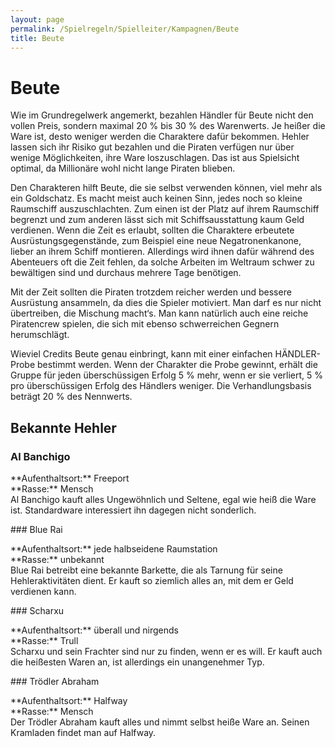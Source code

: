 ```yaml
---
layout: page
permalink: /Spielregeln/Spielleiter/Kampagnen/Beute
title: Beute
---
```


# Beute

Wie im Grundregelwerk angemerkt, bezahlen Händler für Beute nicht den vollen Preis, sondern maximal 20 % bis 30 % des Warenwerts. Je heißer die Ware ist, desto weniger werden die Charaktere dafür bekommen. Hehler lassen sich ihr Risiko gut bezahlen und die Piraten verfügen nur über wenige Möglichkeiten, ihre Ware loszuschlagen. Das ist aus Spielsicht optimal, da Millionäre wohl nicht lange Piraten blieben.

Den Charakteren hilft Beute, die sie selbst verwenden können, viel mehr als ein Goldschatz. Es macht meist auch keinen Sinn, jedes noch so kleine Raumschiff auszuschlachten. Zum einen ist der Platz auf ihrem Raumschiff begrenzt und zum anderen lässt sich mit Schiffsausstattung kaum Geld verdienen. Wenn die Zeit es erlaubt, sollten die Charaktere erbeutete Ausrüstungsgegenstände, zum Beispiel eine neue Negatronenkanone, lieber an ihrem Schiff montieren. Allerdings wird ihnen dafür während des Abenteuers oft die Zeit fehlen, da solche Arbeiten im Weltraum schwer zu bewältigen sind und durchaus mehrere Tage benötigen.

Mit der Zeit sollten die Piraten trotzdem reicher werden und bessere Ausrüstung ansammeln, da dies die Spieler motiviert. Man darf es nur nicht übertreiben, die Mischung macht&lsquo;s. Man kann natürlich auch eine reiche Piratencrew spielen, die sich mit ebenso schwerreichen Gegnern herumschlägt.

Wieviel Credits Beute genau einbringt, kann mit einer einfachen HÄNDLER-Probe bestimmt werden. Wenn der Charakter die Probe gewinnt, erhält die Gruppe für jeden überschüssigen Erfolg 5 % mehr, wenn er sie verliert, 5 % pro überschüssigen Erfolg des Händlers weniger. Die Verhandlungsbasis beträgt 20 % des Nennwerts.

## Bekannte Hehler

### Al Banchigo

<p>**Aufenthaltsort:** Freeport<br/>
**Rasse:** Mensch<br/>
Al Banchigo kauft alles Ungewöhnlich und Seltene, egal wie heiß die Ware ist. Standardware interessiert ihn dagegen nicht sonderlich.</p>
### Blue Rai

<p>**Aufenthaltsort:** jede halbseidene Raumstation<br/>
**Rasse:** unbekannt<br/>
Blue Rai betreibt eine bekannte Barkette, die als Tarnung für seine Hehleraktivitäten dient. Er kauft so ziemlich alles an, mit dem er Geld verdienen kann.</p>
### Scharxu

<p>**Aufenthaltsort:** überall und nirgends<br/>
**Rasse:** Trull<br/>
Scharxu und sein Frachter sind nur zu finden, wenn er es will. Er kauft auch die heißesten Waren an, ist allerdings ein unangenehmer Typ.</p>
### Trödler Abraham

<p>**Aufenthaltsort:** Halfway<br/>
**Rasse:** Mensch<br/>
Der Trödler Abraham kauft alles und nimmt selbst heiße Ware an. Seinen Kramladen findet man auf Halfway.</p>
